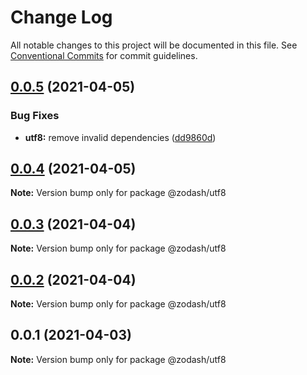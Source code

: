 # Change Log

All notable changes to this project will be documented in this file.
See [Conventional Commits](https://conventionalcommits.org) for commit guidelines.

## [0.0.5](https://github.com/zcorky/zodash/compare/@zodash/utf8@0.0.4...@zodash/utf8@0.0.5) (2021-04-05)


### Bug Fixes

* **utf8:** remove invalid dependencies ([dd9860d](https://github.com/zcorky/zodash/commit/dd9860ddfdb4e90466d495677244ce73c196724a))





## [0.0.4](https://github.com/zcorky/zodash/compare/@zodash/utf8@0.0.3...@zodash/utf8@0.0.4) (2021-04-05)

**Note:** Version bump only for package @zodash/utf8





## [0.0.3](https://github.com/zcorky/zodash/compare/@zodash/utf8@0.0.2...@zodash/utf8@0.0.3) (2021-04-04)

**Note:** Version bump only for package @zodash/utf8





## [0.0.2](https://github.com/zcorky/zodash/compare/@zodash/utf8@0.0.1...@zodash/utf8@0.0.2) (2021-04-04)

**Note:** Version bump only for package @zodash/utf8





## 0.0.1 (2021-04-03)

**Note:** Version bump only for package @zodash/utf8
